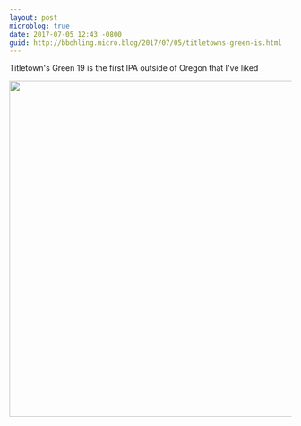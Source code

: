 ```yaml
---
layout: post
microblog: true
date: 2017-07-05 12:43 -0800
guid: http://bbohling.micro.blog/2017/07/05/titletowns-green-is.html
---
```

Titletown's Green 19 is the first IPA outside of Oregon that I've liked

<img src="http://bbohling.micro.blog/uploads/2017/9d308ece05.jpg" width="600" height="600" style="height: auto" />
